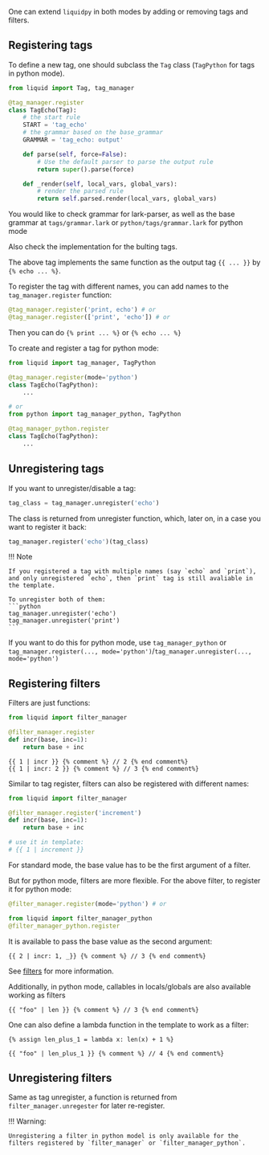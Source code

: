One can extend `liquidpy` in both modes by adding or removing tags and filters.

## Registering tags
To define a new tag, one should subclass the `Tag` class (`TagPython` for tags in python mode).

```python
from liquid import Tag, tag_manager

@tag_manager.register
class TagEcho(Tag):
    # the start rule
    START = 'tag_echo'
    # the grammar based on the base_grammar
    GRAMMAR = 'tag_echo: output'

    def parse(self, force=False):
        # Use the default parser to parse the output rule
        return super().parse(force)

    def _render(self, local_vars, global_vars):
        # render the parsed rule
        return self.parsed.render(local_vars, global_vars)
```

You would like to check grammar for lark-parser, as well as the base grammar at `tags/grammar.lark` or `python/tags/grammar.lark` for python mode

Also check the implementation for the bulting tags.

The above tag implements the same function as the output tag `{{ ... }}` by `{% echo ... %}`.

To register the tag with different names, you can add names to the `tag_manager.register` function:
```python
@tag_manager.register('print, echo') # or
@tag_manager.register(['print', 'echo']) # or
```
Then you can do `{% print ... %}` or `{% echo ... %}`

To create and register a tag for python mode:
```python
from liquid import tag_manager, TagPython

@tag_manager.register(mode='python')
class TagEcho(TagPython):
    ...

# or
from python import tag_manager_python, TagPython

@tag_manager_python.register
class TagEcho(TagPython):
    ...
```

## Unregistering tags

If you want to unregister/disable a tag:
```python
tag_class = tag_manager.unregister('echo')
```
The class is returned from unregister function, which, later on, in a case you want to register it back:
```python
tag_manager.register('echo')(tag_class)
```

!!! Note

    If you registered a tag with multiple names (say `echo` and `print`), and only unregistered `echo`, then `print` tag is still avaliable in the template.

    To unregister both of them:
    ```python
    tag_manager.unregister('echo')
    tag_manager.unregister('print')
    ```

If you want to do this for python mode, use `tag_manager_python` or `tag_manager.register(..., mode='python')`/`tag_manager.unregister(..., mode='python')`

## Registering filters

Filters are just functions:

```python
from liquid import filter_manager

@filter_manager.register
def incr(base, inc=1):
    return base + inc
```

```liquid
{{ 1 | incr }} {% comment %} // 2 {% end comment%}
{{ 1 | incr: 2 }} {% comment %} // 3 {% end comment%}
```

Similar to tag register, filters can also be registered with different names:
```python
from liquid import filter_manager

@filter_manager.register('increment')
def incr(base, inc=1):
    return base + inc

# use it in template:
# {{ 1 | increment }}
```

For standard mode, the base value has to be the first argument of a filter.

But for python mode, filters are more flexible. For the above filter, to register it for python mode:
```python
@filter_manager.register(mode='python') # or

from liquid import filter_manager_python
@filter_manager_python.register
```

It is available to pass the base value as the second argument:
```liquid
{{ 2 | incr: 1, _}} {% comment %} // 3 {% end comment%}
```

See [filters](../filters) for more information.

Additionally, in python mode, callables in locals/globals are also available working as filters
```liquid
{{ "foo" | len }} {% comment %} // 3 {% end comment%}
```

One can also define a lambda function in the template to work as a filter:
```liquid
{% assign len_plus_1 = lambda x: len(x) + 1 %}
```
```liquid
{{ "foo" | len_plus_1 }} {% comment %} // 4 {% end comment%}
```

## Unregistering filters

Same as tag unregister, a function is returned from `filter_manager.unregester` for later re-register.

!!! Warning:

    Unregistering a filter in python model is only available for the filters registered by `filter_manager` or `filter_manager_python`.
